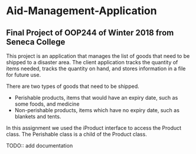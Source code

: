 # Aid-Management-Application
## Final Project of OOP244 of Winter 2018 from Seneca College

This project is an application that manages the list of goods that need to be shipped to a disaster area.
The client application tracks the quantity of items needed, tracks the quantity on hand, and stores information
in a file for future use.

There are two types of goods that need to be shipped.
  - Perishable products, items that would have an expiry date, such as some foods, and medicine
  - Non-perishable products, items which have no expiry date, such as blankets and tents.

In this assignment we used the iProduct interface to access the Product class. The Perishable class is a child of the Product class.

TODO:: add documentation
